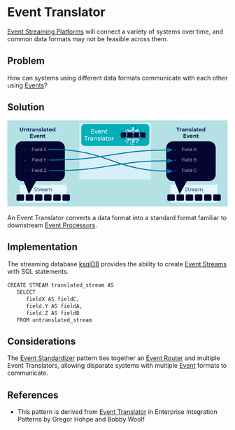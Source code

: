 # Event Translator
[Event Streaming Platforms](../event-stream/event-streaming-platform.md) will connect a variety of systems over time, and common data formats may not be feasible across them.

## Problem
How can systems using different data formats communicate with each other using [Events](../event/event.md)?

## Solution
![event-translator](../img/event-translator.png)

An Event Translator converts a data format into a standard format familiar to downstream [Event Processors](../event-processing/event-processor.md).

## Implementation
The streaming database [ksqlDB](https://ksqldb.io) provides the ability to create [Event Streams](../event-stream/event-stream.md) with SQL statements.

```
CREATE STREAM translated_stream AS
   SELECT
      fieldX AS fieldC,
      field.Y AS fieldA,
      field.Z AS fieldB
   FROM untranslated_stream
```

## Considerations
The [Event Standardizer](../event-processing/event-standardizer.md) pattern ties together an [Event Router](../event-processing/event-router.md) and multiple Event Translators, allowing disparate systems with multiple [Event](../event/event.md) formats to communicate.

## References
* This pattern is derived from [Event Translator](https://www.enterpriseintegrationpatterns.com/patterns/messaging/MessageTranslator.html) in Enterprise Integration Patterns by Gregor Hohpe and Bobby Woolf
